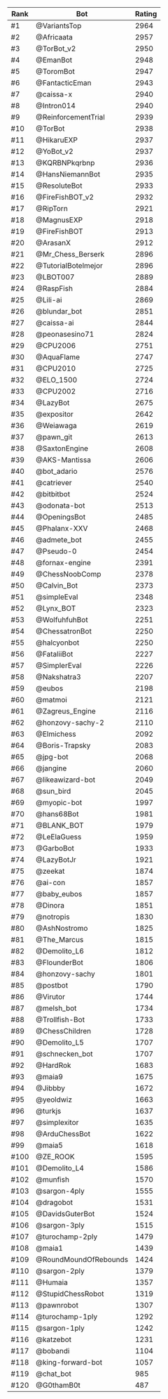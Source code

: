 Rank|Bot|Rating
---|---|---
#1|@VariantsTop|2964
#2|@Africaata|2957
#3|@TorBot_v2|2950
#4|@EmanBot|2948
#5|@ToromBot|2947
#6|@FantacticEman|2943
#7|@caissa-x|2940
#8|@Intron014|2940
#9|@ReinforcementTrial|2939
#10|@TorBot|2938
#11|@HikaruEXP|2937
#12|@YoBot_v2|2937
#13|@KQRBNPkqrbnp|2936
#14|@HansNiemannBot|2935
#15|@ResoluteBot|2933
#16|@FireFishBOT_v2|2932
#17|@RipTorn|2921
#18|@MagnusEXP|2918
#19|@FireFishBOT|2913
#20|@ArasanX|2912
#21|@Mr_Chess_Berserk|2896
#22|@TutorialBotelmejor|2896
#23|@LBOT007|2889
#24|@RaspFish|2884
#25|@Lili-ai|2869
#26|@blundar_bot|2851
#27|@caissa-ai|2844
#28|@peonasesino71|2824
#29|@CPU2006|2751
#30|@AquaFlame|2747
#31|@CPU2010|2725
#32|@ELO_1500|2724
#33|@CPU2002|2716
#34|@LazyBot|2675
#35|@expositor|2642
#36|@Weiawaga|2619
#37|@pawn_git|2613
#38|@SaxtonEngine|2608
#39|@AKS-Mantissa|2606
#40|@bot_adario|2576
#41|@catriever|2540
#42|@bitbitbot|2524
#43|@odonata-bot|2513
#44|@OpeningsBot|2485
#45|@Phalanx-XXV|2468
#46|@admete_bot|2455
#47|@Pseudo-0|2454
#48|@fornax-engine|2391
#49|@ChessNoobComp|2378
#50|@Calvin_Bot|2373
#51|@simpleEval|2348
#52|@Lynx_BOT|2323
#53|@WolfuhfuhBot|2251
#54|@ChessatronBot|2250
#55|@halcyonbot|2250
#56|@FataliiBot|2227
#57|@SimplerEval|2226
#58|@Nakshatra3|2207
#59|@eubos|2198
#60|@matmoi|2121
#61|@Zagreus_Engine|2116
#62|@honzovy-sachy-2|2110
#63|@Elmichess|2092
#64|@Boris-Trapsky|2083
#65|@jpg-bot|2068
#66|@jangine|2060
#67|@likeawizard-bot|2049
#68|@sun_bird|2045
#69|@myopic-bot|1997
#70|@hans68Bot|1981
#71|@BLANK_BOT|1979
#72|@LeElaGuess|1959
#73|@GarboBot|1933
#74|@LazyBotJr|1921
#75|@zeekat|1874
#76|@ai-con|1857
#77|@baby_eubos|1857
#78|@Dinora|1851
#79|@notropis|1830
#80|@AshNostromo|1825
#81|@The_Marcus|1815
#82|@Demolito_L6|1812
#83|@FlounderBot|1806
#84|@honzovy-sachy|1801
#85|@postbot|1790
#86|@Virutor|1744
#87|@melsh_bot|1734
#88|@Trollfish-Bot|1733
#89|@ChessChildren|1728
#90|@Demolito_L5|1707
#91|@schnecken_bot|1707
#92|@HardRok|1683
#93|@maia9|1675
#94|@Jibbby|1672
#95|@yeoldwiz|1663
#96|@turkjs|1637
#97|@simplexitor|1635
#98|@ArduChessBot|1622
#99|@maia5|1618
#100|@ZE_ROOK|1595
#101|@Demolito_L4|1586
#102|@munfish|1570
#103|@sargon-4ply|1555
#104|@dragobot|1531
#105|@DavidsGuterBot|1524
#106|@sargon-3ply|1515
#107|@turochamp-2ply|1479
#108|@maia1|1439
#109|@RoundMoundOfRebounds|1424
#110|@sargon-2ply|1379
#111|@Humaia|1357
#112|@StupidChessRobot|1319
#113|@pawnrobot|1307
#114|@turochamp-1ply|1292
#115|@sargon-1ply|1242
#116|@katzebot|1231
#117|@bobandi|1104
#118|@king-forward-bot|1057
#119|@chat_bot|985
#120|@G0thamB0t|487
